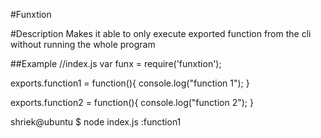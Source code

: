 #Funxtion

#Description
Makes it able to only execute exported function from the cli without running the whole program

##Example
//index.js
var funx = require('funxtion');

exports.function1 = function(){
	console.log("function 1");
}

exports.function2 = function(){
	console.log("function 2");
}

shriek@ubuntu $ node index.js :function1
